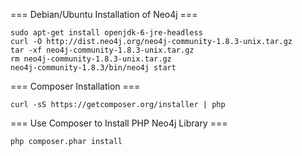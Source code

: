 === Debian/Ubuntu Installation of Neo4j ===

```
sudo apt-get install openjdk-6-jre-headless
curl -O http://dist.neo4j.org/neo4j-community-1.8.3-unix.tar.gz
tar -xf neo4j-community-1.8.3-unix.tar.gz
rm neo4j-community-1.8.3-unix.tar.gz
neo4j-community-1.8.3/bin/neo4j start
```

=== Composer Installation ===

```
curl -sS https://getcomposer.org/installer | php
```

=== Use Composer to Install PHP Neo4j Library ===

```
php composer.phar install
```
